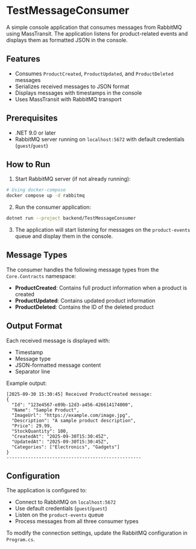 # TestMessageConsumer

A simple console application that consumes messages from RabbitMQ using MassTransit. The application listens for product-related events and displays them as formatted JSON in the console.

## Features

- Consumes `ProductCreated`, `ProductUpdated`, and `ProductDeleted` messages
- Serializes received messages to JSON format
- Displays messages with timestamps in the console
- Uses MassTransit with RabbitMQ transport

## Prerequisites

- .NET 9.0 or later
- RabbitMQ server running on `localhost:5672` with default credentials (`guest`/`guest`)

## How to Run

1. Start RabbitMQ server (if not already running):
```sh
# Using docker-compose
docker compose up -d rabbitmq
```

2. Run the consumer application:
```bash
dotnet run --project backend/TestMessageConsumer
```

3. The application will start listening for messages on the `product-events` queue and display them in the console.

## Message Types

The consumer handles the following message types from the `Core.Contracts` namespace:

- **ProductCreated**: Contains full product information when a product is created
- **ProductUpdated**: Contains updated product information
- **ProductDeleted**: Contains the ID of the deleted product

## Output Format

Each received message is displayed with:
- Timestamp
- Message type
- JSON-formatted message content
- Separator line

Example output:
```
[2025-09-30 15:30:45] Received ProductCreated message:
{
  "Id": "123e4567-e89b-12d3-a456-426614174000",
  "Name": "Sample Product",
  "ImageUrl": "https://example.com/image.jpg",
  "Description": "A sample product description",
  "Price": 29.99,
  "StockQuantity": 100,
  "CreatedAt": "2025-09-30T15:30:45Z",
  "UpdatedAt": "2025-09-30T15:30:45Z",
  "Categories": ["Electronics", "Gadgets"]
}
--------------------------------------------------
```

## Configuration

The application is configured to:
- Connect to RabbitMQ on `localhost:5672`
- Use default credentials (`guest`/`guest`)
- Listen on the `product-events` queue
- Process messages from all three consumer types

To modify the connection settings, update the RabbitMQ configuration in `Program.cs`.
